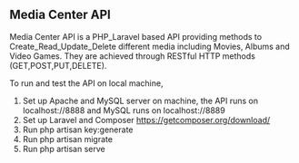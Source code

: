 
## Media Center API

Media Center API is a PHP_Laravel based API providing methods to Create_Read_Update_Delete different media including Movies, Albums and Video Games. They are achieved through RESTful HTTP methods (GET,POST,PUT,DELETE).

To run and test the API on local machine,
1. Set up Apache and MySQL server on machine, the API runs on localhost://8888 and MySQL runs on localhost://8889
2. Set up Laravel and Composer https://getcomposer.org/download/
3. Run php artisan key:generate
4. Run php artisan migrate
5. Run php artisan serve

